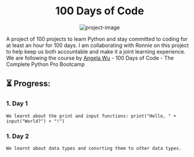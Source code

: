 <h1 align="center" id="title">100 Days of Code</h1>

<p align="center"><img src="https://socialify.git.ci/PurpleNurps/100daysofcode/image?font=Rokkitt&amp;language=1&amp;name=1&amp;owner=1&amp;pattern=Circuit%20Board&amp;theme=Light" alt="project-image"></p>

<p id="description">A project of 100 projects to learn Python and stay committed to coding for at least an hour for 100 days. I am collaborating with Ronnie on this project to help keep us both accountable and make it a joint learning experience. We are following the course by <a href="https://www.linkedin.com/in/angela-yu1/">Angela Wu</a> - 100 Days of Code - The Complete Python Pro Bootcamp</p>

<h2>⏳ Progress:</h2>

<h3>1. Day 1</h3>

```
We learnt about the print and input functions: print("Hello, " + input("World?") + "!") 
```
<h3>1. Day 2</h3>

```
We learnt about data types and convrting them to other data types.
```